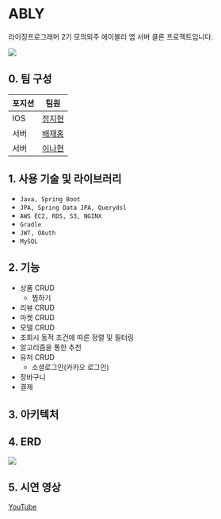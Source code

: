 # ABLY
라이징프로그래머 2기 모의외주 에이블리 앱 서버 클론 프로젝트입니다.

![](https://images.velog.io/images/banjjoknim/post/5bb27466-9c82-4d1b-b814-ae16f62da5b8/ABLY%20cover.PNG)

## 0. 팀 구성
|포지션|팀원|
|--|--|
|IOS|[정지현](https://github.com/jihyundev)|
|서버|[배재홍](https://github.com/banjjoknim)|
|서버|[이나현](https://github.com/nahyunLee)|

## 1. 사용 기술 및 라이브러리
- `Java, Spring Boot`
- `JPA, Spring Data JPA, Querydsl`
- `AWS EC2, RDS, S3, NGINX`
- `Gradle`
- `JWT, OAuth`
- `MySQL`

## 2. 기능
- 상품 CRUD
  - 찜하기
- 리뷰 CRUD
- 마켓 CRUD
- 모델 CRUD
- 조회시 동적 조건에 따른 정렬 및 필터링
- 알고리즘을 통한 추천
- 유저 CRUD
  - 소셜로그인(카카오 로그인)
- 장바구니
- 결제

## 3. 아키텍처

## 4. ERD
![](https://images.velog.io/images/banjjoknim/post/bff31c95-5b15-4751-a14c-6e41e5ea8c01/image.png)

## 5. 시연 영상
[YouTube](https://youtu.be/HC17ZC8US1w)

